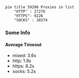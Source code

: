 
```mermaid
pie title 59296 Proxies in list
    "HTTP" : 27276
    "HTTPS": 9226
    "SOCKS" : 30374
```

### Some Info
#### Average Timeout

- mixed: 3.6s
- http: 1.9s
- https: 8.2s
- socks: 5.2s